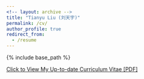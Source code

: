 ```yaml
---
<!-- layout: archive -->
title: "Tianyu Liu (刘天宇)"
permalink: /cv/
author_profile: true
redirect_from:
  - /resume
---
```


{% include base_path %}

[Click to View My Up-to-date Curriculum Vitae [PDF]](http://tyliu1.github.io/files/tianyuliu_cv.pdf)

<!-- <embed src="http://tyliu1.github.io/files/tianyuliu_cv.pdf" width="650" height="1800" type='application/pdf'> -->
